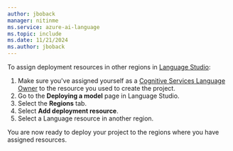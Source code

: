 ```yaml
---
author: jboback
manager: nitinme
ms.service: azure-ai-language
ms.topic: include
ms.date: 11/21/2024
ms.author: jboback
---
```



To assign deployment resources in other regions in [Language Studio](https://aka.ms/LanguageStudio):
  1. Make sure you've assigned yourself as a [Cognitive Services Language Owner](https://aka.ms/rbac-language) to the resource you used to create the project.
  2. Go to the **Deploying a model** page in Language Studio.
  3. Select the **Regions** tab.
  4. Select **Add deployment resource**.
  5. Select a Language resource in another region.
  
You are now ready to deploy your project to the regions where you have assigned resources.
